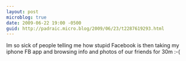 ```yaml
---
layout: post
microblog: true
date: 2009-06-22 19:00 -0500
guid: http://padraic.micro.blog/2009/06/23/t2287619293.html
---
```

Im so sick of people telling me how stupid Facebook is then taking  my iphone FB app and browsing info and photos of our friends for 30m :-(
